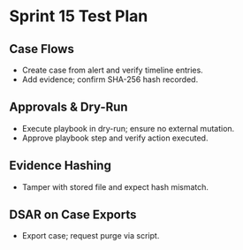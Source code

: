 # Sprint 15 Test Plan

## Case Flows
- Create case from alert and verify timeline entries.
- Add evidence; confirm SHA-256 hash recorded.

## Approvals & Dry-Run
- Execute playbook in dry-run; ensure no external mutation.
- Approve playbook step and verify action executed.

## Evidence Hashing
- Tamper with stored file and expect hash mismatch.

## DSAR on Case Exports
- Export case; request purge via script.
